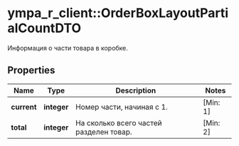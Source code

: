 # ympa_r_client::OrderBoxLayoutPartialCountDTO

Информация о части товара в коробке.

## Properties
Name | Type | Description | Notes
------------ | ------------- | ------------- | -------------
**current** | **integer** | Номер части, начиная с 1. | [Min: 1] 
**total** | **integer** | На сколько всего частей разделен товар. | [Min: 2] 



